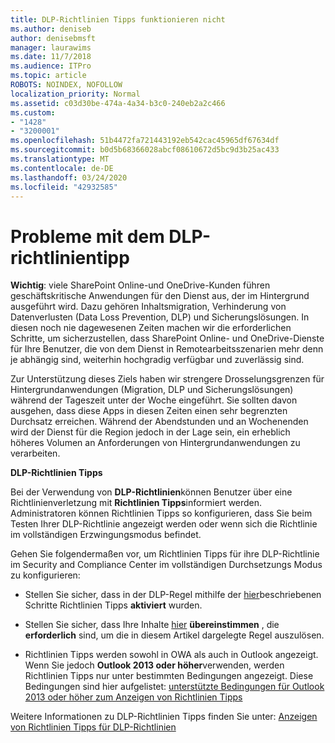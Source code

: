 ```yaml
---
title: DLP-Richtlinien Tipps funktionieren nicht
ms.author: deniseb
author: denisebmsft
manager: laurawims
ms.date: 11/7/2018
ms.audience: ITPro
ms.topic: article
ROBOTS: NOINDEX, NOFOLLOW
localization_priority: Normal
ms.assetid: c03d30be-474a-4a34-b3c0-240eb2a2c466
ms.custom:
- "1428"
- "3200001"
ms.openlocfilehash: 51b4472fa721443192eb542cac45965df67634df
ms.sourcegitcommit: b0d5b68366028abcf08610672d5bc9d3b25ac433
ms.translationtype: MT
ms.contentlocale: de-DE
ms.lasthandoff: 03/24/2020
ms.locfileid: "42932585"
---
```

# <a name="dlp-policy-tip-issues"></a>Probleme mit dem DLP-richtlinientipp

**Wichtig**: viele SharePoint Online-und OneDrive-Kunden führen geschäftskritische Anwendungen für den Dienst aus, der im Hintergrund ausgeführt wird. Dazu gehören Inhaltsmigration, Verhinderung von Datenverlusten (Data Loss Prevention, DLP) und Sicherungslösungen. In diesen noch nie dagewesenen Zeiten machen wir die erforderlichen Schritte, um sicherzustellen, dass SharePoint Online- und OneDrive-Dienste für Ihre Benutzer, die von dem Dienst in Remotearbeitsszenarien mehr denn je abhängig sind, weiterhin hochgradig verfügbar und zuverlässig sind.

Zur Unterstützung dieses Ziels haben wir strengere Drosselungsgrenzen für Hintergrundanwendungen (Migration, DLP und Sicherungslösungen) während der Tageszeit unter der Woche eingeführt. Sie sollten davon ausgehen, dass diese Apps in diesen Zeiten einen sehr begrenzten Durchsatz erreichen. Während der Abendstunden und an Wochenenden wird der Dienst für die Region jedoch in der Lage sein, ein erheblich höheres Volumen an Anforderungen von Hintergrundanwendungen zu verarbeiten.

**DLP-Richtlinien Tipps**

Bei der Verwendung von **DLP-Richtlinien**können Benutzer über eine Richtlinienverletzung mit **Richtlinien Tipps**informiert werden. Administratoren können Richtlinien Tipps so konfigurieren, dass Sie beim Testen Ihrer DLP-Richtlinie angezeigt werden oder wenn sich die Richtlinie im vollständigen Erzwingungsmodus befindet.
  
Gehen Sie folgendermaßen vor, um Richtlinien Tipps für ihre DLP-Richtlinie im Security and Compliance Center im vollständigen Durchsetzungs Modus zu konfigurieren:
  
- Stellen Sie sicher, dass in der DLP-Regel mithilfe der [hier](https://docs.microsoft.com/office365/securitycompliance/use-notifications-and-policy-tips)beschriebenen Schritte Richtlinien Tipps **aktiviert** wurden.

- Stellen Sie sicher, dass Ihre Inhalte [hier](https://docs.microsoft.com/office365/securitycompliance/what-the-sensitive-information-types-look-for) **übereinstimmen** , die **erforderlich** sind, um die in diesem Artikel dargelegte Regel auszulösen.

- Richtlinien Tipps werden sowohl in OWA als auch in Outlook angezeigt. Wenn Sie jedoch **Outlook 2013 oder höher**verwenden, werden Richtlinien Tipps nur unter bestimmten Bedingungen angezeigt. Diese Bedingungen sind hier aufgelistet: [unterstützte Bedingungen für Outlook 2013 oder höher zum Anzeigen von Richtlinien Tipps](https://docs.microsoft.com/office365/securitycompliance/use-notifications-and-policy-tips#outlook-2013-and-later-supports-showing-policy-tips-for-only-some-conditions)

Weitere Informationen zu DLP-Richtlinien Tipps finden Sie unter: [Anzeigen von Richtlinien Tipps für DLP-Richtlinien](https://docs.microsoft.com/office365/securitycompliance/use-notifications-and-policy-tips)
  
